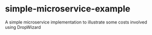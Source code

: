 # simple-microservice-example
A simple microservice implementation to illustrate some costs involved using DropWizard
